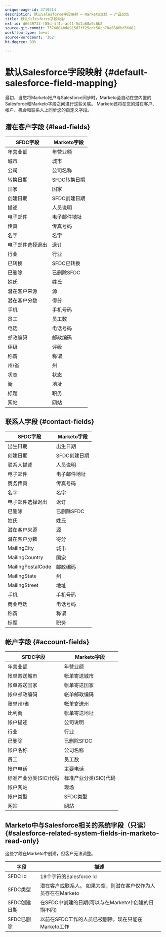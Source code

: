 ```yaml
---
unique-page-id: 4719314
description: 默认Salesforce字段映射 — Marketo文档 — 产品文档
title: 默认Salesforce字段映射
exl-id: d6639733-f85d-4f4c-ac41-5d2a68a9c6b2
source-git-commit: 7376804bda915d7ff25cdc50cb78a6686bd36882
workflow-type: tm+mt
source-wordcount: '362'
ht-degree: 33%

---
```


# 默认Salesforce字段映射 {#default-salesforce-field-mapping}

最初，当您将Marketo帐户与Salesforce同步时，Marketo会自动在您内置的Salesforce和Marketo字段之间进行这些关联。 Marketo还将在您的潜在客户、帐户、机会和联系人上同步您的自定义字段。

## 潜在客户字段 {#lead-fields}

| SFDC字段 | Marketo字段 |
|---|---|
| 年营业额 | 年营业额 |
| 城市 | 城市 |
| 公司 | 公司名称 |
| 转换日期 | SFDC转换日期 |
| 国家 | 国家 |
| 创建日期 | SFDC创建日期 |
| 描述 | 人员说明 |
| 电子邮件 | 电子邮件地址 |
| 传真 | 传真号码 |
| 名字 | 名字 |
| 电子邮件选择退出 | 退订 |
| 行业 | 行业 |
| 已转换 | SFDC已转换 |
| 已删除 | 已删除SFDC |
| 姓氏 | 姓氏 |
| 潜在客户来源 | 源 |
| 潜在客户分数 | 得分 |
| 手机 | 手机号码 |
| 员工 | 员工数 |
| 电话 | 电话号码 |
| 邮政编码 | 邮政编码 |
| 评级 | 评级 |
| 称谓 | 称谓 |
| 州/省 | 州 |
| 状态 | 状态 |
| 街 | 地址 |
| 标题 | 职务 |
| 网站 | 网站 |

## 联系人字段 {#contact-fields}

| SFDC字段 | Marketo字段 |
|---|---|
| 出生日期 | 出生日期 |
| 创建日期 | SFDC创建日期 |
| 联系人描述 | 人员说明 |
| 电子邮件 | 电子邮件地址 |
| 商务传真 | 传真号码 |
| 名字 | 名字 |
| 电子邮件选择退出 | 退订 |
| 已删除 | 已删除SFDC |
| 姓氏 | 姓氏 |
| 潜在客户来源 | 源 |
| 潜在客户分数 | 得分 |
| MailingCity | 城市 |
| MailingCountry | 国家 |
| MailingPostalCode | 邮政编码 |
| MailingState | 州 |
| MailingStreet | 地址 |
| 手机 | 手机号码 |
| 商业电话 | 电话号码 |
| 称谓 | 称谓 |
| 标题 | 职务 |

## 帐户字段 {#account-fields}

| SFDC字段 | Marketo字段 |
|---|---|
| 年营业额 | 年营业额 |
| 帐单寄送城市 | 帐单寄送城市 |
| 帐单寄送国家 | 帐单寄送国家 |
| 帐单邮政编码 | 帐单邮政编码 |
| 账单州/省 | 帐单寄送州 |
| 比利街 | 帐单寄送地址 |
| 帐户描述 | 公司说明 |
| 行业 | 行业 |
| 已删除 | 已删除SFDC |
| 帐户名称 | 公司名称 |
| 员工 | 员工数 |
| 帐户电话 | 主要电话 |
| 标准产业分类(SIC)代码 | 标准产业分类(SIC)代码 |
| 帐户网站 | 现场 |
| 帐户类型 | SFDC类型 |
| 网站 | 网站 |

## Marketo中与Salesforce相关的系统字段（只读） {#salesforce-related-system-fields-in-marketo-read-only}

这些字段在Marketo中创建，但客户无法调整。

| 字段 | 描述 |
|---|---|
| SFDC Id | 18个字符的Salesforce Id |
| SFDC类型 | 潜在客户或联系人。 如果为空，则潜在客户仅作为人员存在在Marketo |
| SFDC创建日期 | 在SFDC中创建的日期(可以与在Marketo中创建的日期不同) |
| SFDC已删除 | 以前在SFDC工作的人员已被删除，现在只能在Marketo工作 |

